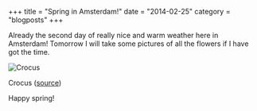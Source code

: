 +++
title = "Spring in Amsterdam!"
date = "2014-02-25"
category = "blogposts"
+++

Already the second day of really nice and warm weather here in Amsterdam! Tomorrow I will take some pictures of all the flowers if I have got the time.
<!--more-->
![Crocus](/content/post/01spring/crocus.jpg)

Crocus ([source](http://commons.wikimedia.org/wiki/File:Crocus_dans_le_jardin_-_049.JPG))

Happy spring!
